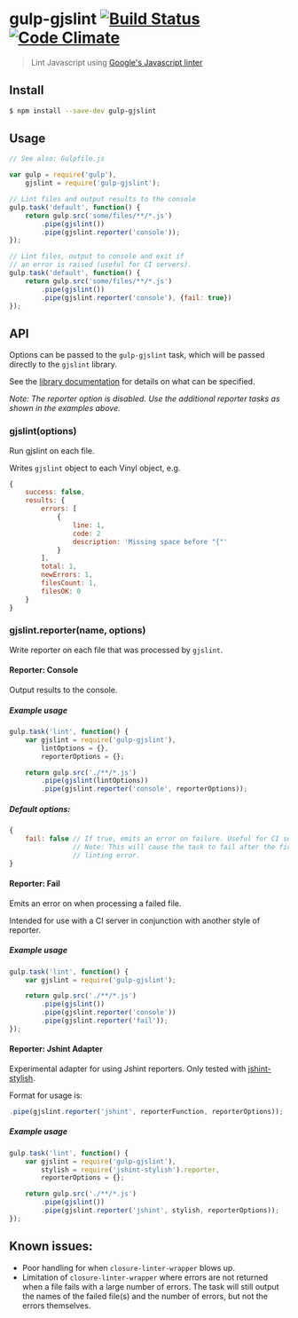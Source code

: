# gulp-gjslint [![Build Status](https://travis-ci.org/TomSeldon/gulp-gjslint.svg?branch=master)](https://travis-ci.org/TomSeldon/gulp-gjslint) [![Code Climate](https://codeclimate.com/github/TomSeldon/gulp-gjslint/badges/gpa.svg)](https://codeclimate.com/github/TomSeldon/gulp-gjslint)

> Lint Javascript using [Google's Javascript linter](https://developers.google.com/closure/utilities/)

## Install

```bash
$ npm install --save-dev gulp-gjslint
```

## Usage

```js
// See also: Gulpfile.js

var gulp = require('gulp'),
    gjslint = require('gulp-gjslint');

// Lint files and output results to the console
gulp.task('default', function() {
    return gulp.src('some/files/**/*.js')
        .pipe(gjslint())
        .pipe(gjslint.reporter('console'));
});

// Lint files, output to console and exit if
// an error is raised (useful for CI servers).
gulp.task('default', function() {
    return gulp.src('some/files/**/*.js')
        .pipe(gjslint())
        .pipe(gjslint.reporter('console'), {fail: true})
});
```

## API

Options can be passed to the `gulp-gjslint` task, which will be passed directly
to the `gjslint` library.

See the [library documentation](https://github.com/jmendiara/node-closure-linter-wrapper)
for details on what can be specified.

*Note: The reporter option is disabled. Use the additional reporter tasks as shown in the
examples above.*

### gjslint(options)

Run gjslint on each file.

Writes `gjslint` object to each Vinyl object, e.g.

```js
{
    success: false,
    results: {
        errors: [
            {
                line: 1,
                code: 2
                description: 'Missing space before "{"'
            }
        ],
        total: 1,
        newErrors: 1,
        filesCount: 1,
        filesOK: 0
    }
}
```

### gjslint.reporter(name, options)

Write reporter on each file that was processed by `gjslint`.

#### Reporter: Console

Output results to the console.

##### Example usage

```js
gulp.task('lint', function() {
    var gjslint = require('gulp-gjslint'),
        lintOptions = {},
        reporterOptions = {};

    return gulp.src('./**/*.js')
        .pipe(gjslint(lintOptions))
        .pipe(gjslint.reporter('console', reporterOptions));
```

##### Default options:

```js
{
    fail: false // If true, emits an error on failure. Useful for CI servers.
                // Note: This will cause the task to fail after the first
                // linting error.
}
```

#### Reporter: Fail

Emits an error on when processing a failed file.

Intended for use with a CI server in conjunction with another style of reporter.

##### Example usage

```js
gulp.task('lint', function() {
    var gjslint = require('gulp-gjslint');

    return gulp.src('./**/*.js')
        .pipe(gjslint())
        .pipe(gjslint.reporter('console'))
        .pipe(gjslint.reporter('fail'));
});
```

#### Reporter: Jshint Adapter

Experimental adapter for using Jshint reporters. Only tested with
[jshint-stylish](https://github.com/sindresorhus/jshint-stylish).

Format for usage is:

```js
.pipe(gjslint.reporter('jshint', reporterFunction, reporterOptions));
```

##### Example usage

```js
gulp.task('lint', function() {
    var gjslint = require('gulp-gjslint'),
        stylish = require('jshint-stylish').reporter,
        reporterOptions = {};

    return gulp.src('./**/*.js')
        .pipe(gjslint())
        .pipe(gjslint.reporter('jshint', stylish, reporterOptions));
});
```

## Known issues:

* Poor handling for when `closure-linter-wrapper` blows up.
* Limitation of `closure-linter-wrapper` where errors are not returned when a file fails
  with a large number of errors. The task will still output the names of the failed file(s)
  and the number of errors, but not the errors themselves.

